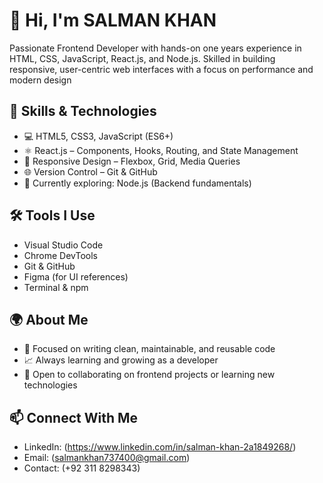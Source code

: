 # 👋 Hi, I'm SALMAN KHAN
Passionate Frontend Developer with hands-on one years experience in HTML, CSS, JavaScript, React.js, and Node.js. Skilled in building responsive, user-centric web interfaces with a focus on performance and modern design


## 🚀 Skills & Technologies
- 💻 HTML5, CSS3, JavaScript (ES6+)
- ⚛️ React.js – Components, Hooks, Routing, and State Management
- 🎨 Responsive Design – Flexbox, Grid, Media Queries
- 🌐 Version Control – Git & GitHub
- 🌱 Currently exploring: Node.js (Backend fundamentals)

## 🛠 Tools I Use
- Visual Studio Code
- Chrome DevTools
- Git & GitHub
- Figma (for UI references)
- Terminal & npm

## 🌍 About Me

- 🎯 Focused on writing clean, maintainable, and reusable code
- 📈 Always learning and growing as a developer
- 🤝 Open to collaborating on frontend projects or learning new technologies

## 📫 Connect With Me

- LinkedIn: (https://www.linkedin.com/in/salman-khan-2a1849268/) 
- Email: (salmankhan737400@gmail.com)
- Contact: (+92 311 8298343)
  

